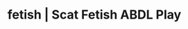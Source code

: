 ---
categories:
- POV Erotica
- Gender-Fluid
- Roleplay Fantasies
- Nerdy Seduction
- Tattooed Beauties
image: /assets/images/1747714216950.jpg
layout: post
schema:
  description: Premium adult content featuring ABDL Play, Scat Fetish. High-quality
    artwork with provocative themes.
  keywords:
  - Real Couples
  - Femdom
  - ABDL Play
  - Inclusive Desire
  - Gender-Fluid
  - Queer Kinks
  - Scat Fetish
  name: 1747714216950 | ABDL Play Scat Fetish
  type: VisualArtwork
seo:
  description: Featured content with exclusive Scat Fetish, ABDL Play. HD images available.
  keywords: Scat Fetish, ABDL Play
  og_image: /assets/images/1747714216950.jpg
  schema_type: VisualArtwork
tags:
- '#fetish'
- ABDL Play
- Scat Fetish
title: fetish | Scat Fetish ABDL Play
---
